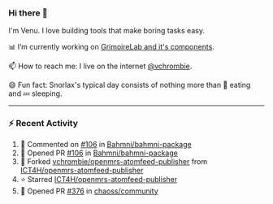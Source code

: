 ### Hi there 👋

I'm Venu. I love building tools that make boring tasks easy.

📊 I’m currently working on [GrimoireLab and it's components](https://chaoss.github.io/grimoirelab).

📫 How to reach me: I live on the internet [@vchrombie](https://www.google.co.in/search?q=vchrombie).

😄 Fun fact: Snorlax's typical day consists of nothing more than :doughnut: eating and :zzz: sleeping.

---

### :zap: Recent Activity

<!--RECENT_ACTIVITY:start-->
1. 💬 Commented on [#106](https://github.com/Bahmni/bahmni-package/pull/106#issuecomment-1121372992) in [Bahmni/bahmni-package](https://github.com/Bahmni/bahmni-package)
2. 💪 Opened PR [#106](https://github.com/Bahmni/bahmni-package/pull/106) in [Bahmni/bahmni-package](https://github.com/Bahmni/bahmni-package)
3. 🔱 Forked [vchrombie/openmrs-atomfeed-publisher](https://github.com/vchrombie/openmrs-atomfeed-publisher) from [ICT4H/openmrs-atomfeed-publisher](https://github.com/ICT4H/openmrs-atomfeed-publisher)
4. ⭐ Starred [ICT4H/openmrs-atomfeed-publisher](https://github.com/ICT4H/openmrs-atomfeed-publisher)
5. 💪 Opened PR [#376](https://github.com/chaoss/community/pull/376) in [chaoss/community](https://github.com/chaoss/community)
<!--RECENT_ACTIVITY:end-->

<!--
**vchrombie/vchrombie** is a ✨ _special_ ✨ repository because its `README.md` (this file) appears on your GitHub profile.

Here are some ideas to get you started:

- 🔭 I’m currently working on ...
- 🌱 I’m currently learning ...
- 👯 I’m looking to collaborate on ...
- 🤔 I’m looking for help with ...
- 💬 Ask me about ...
- 📫 How to reach me: ...
- 😄 Pronouns: ...
- ⚡ Fun fact: ...
-->

